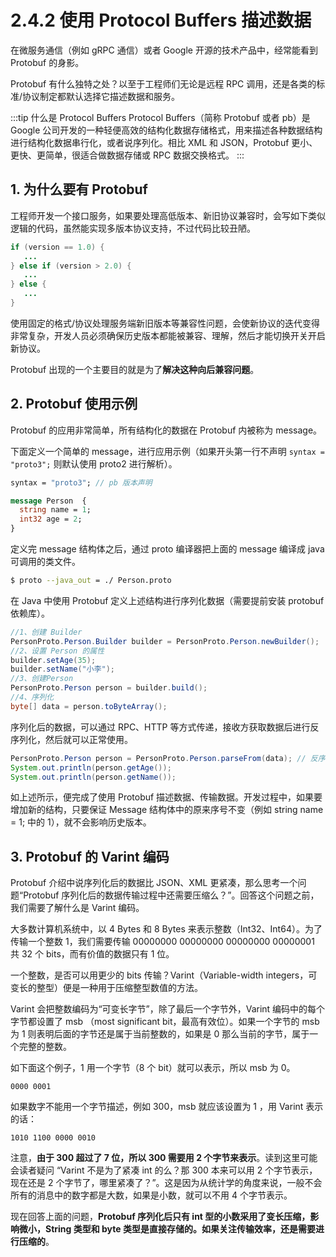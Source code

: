 # 2.4.2 使用 Protocol Buffers 描述数据

在微服务通信（例如 gRPC 通信）或者 Google 开源的技术产品中，经常能看到 Protobuf 的身影。

Protobuf 有什么独特之处？以至于工程师们无论是远程 RPC 调用，还是各类的标准/协议制定都默认选择它描述数据和服务。

:::tip 什么是 Protocol Buffers
Protocol Buffers（简称 Protobuf 或者 pb）是 Google 公司开发的一种轻便高效的结构化数据存储格式，用来描述各种数据结构进行结构化数据串行化，或者说序列化。相比 XML 和 JSON，Protobuf 更小、更快、更简单，很适合做数据存储或 RPC 数据交换格式。
:::

## 1. 为什么要有 Protobuf

工程师开发一个接口服务，如果要处理高低版本、新旧协议兼容时，会写如下类似逻辑的代码，虽然能实现多版本协议支持，不过代码比较丑陋。

```java
if (version == 1.0) {
   ...
} else if (version > 2.0) {
   ...
} else {
   ...
}
```
使用固定的格式/协议处理服务端新旧版本等兼容性问题，会使新协议的迭代变得非常复杂，开发人员必须确保历史版本都能被兼容、理解，然后才能切换开关开启新协议。

Protobuf 出现的一个主要目的就是为了**解决这种向后兼容问题**。

## 2. Protobuf 使用示例 

Protobuf 的应用非常简单，所有结构化的数据在 Protobuf 内被称为 message。

下面定义一个简单的 message，进行应用示例（如果开头第一行不声明 `syntax = "proto3";` 则默认使用 proto2 进行解析）。

```protobuf
syntax = "proto3"; // pb 版本声明

message Person  { 
  string name = 1;
  int32 age = 2;
}  
```
定义完 message 结构体之后，通过 proto 编译器把上面的 message 编译成 java 可调用的类文件。

```bash
$ proto --java_out = ./ Person.proto
```

在 Java 中使用 Protobuf 定义上述结构进行序列化数据（需要提前安装 protobuf 依赖库）。

```java
//1、创建 Builder
PersonProto.Person.Builder builder = PersonProto.Person.newBuilder();
//2、设置 Person 的属性
builder.setAge(35);
builder.setName("小李");
//3、创建Person
PersonProto.Person person = builder.build();
//4、序列化
byte[] data = person.toByteArray();
```

序列化后的数据，可以通过 RPC、HTTP 等方式传递，接收方获取数据后进行反序列化，然后就可以正常使用。

```java
PersonProto.Person person = PersonProto.Person.parseFrom(data); // 反序列化数据
System.out.println(person.getAge());
System.out.println(person.getName());
```

如上述所示，便完成了使用 Protobuf 描述数据、传输数据。开发过程中，如果要增加新的结构，只要保证 Message 结构体中的原来序号不变（例如 string name = 1; 中的 1），就不会影响历史版本。

## 3. Protobuf 的 Varint 编码

Protobuf 介绍中说序列化后的数据比 JSON、XML 更紧凑，那么思考一个问题“Protobuf 序列化后的数据传输过程中还需要压缩么？”。回答这个问题之前，我们需要了解什么是 Varint 编码。

大多数计算机系统中，以 4 Bytes 和 8 Bytes 来表示整数（Int32、Int64）。为了传输一个整数 1，我们需要传输 00000000 00000000 00000000 00000001 共 32 个 bits，而有价值的数据只有 1 位。

一个整数，是否可以用更少的 bits 传输？Varint（Variable-width integers，可变长的整型）便是一种用于压缩整型数值的方法。

Varint 会把整数编码为“可变长字节”，除了最后一个字节外，Varint 编码中的每个字节都设置了 msb （most significant bit，最高有效位）。如果一个字节的 msb 为 1 则表明后面的字节还是属于当前整数的，如果是 0 那么当前的字节，属于一个完整的整数。

如下面这个例子，1 用一个字节（8 个 bit）就可以表示，所以 msb 为 0。
```plain
0000 0001
```
如果数字不能用一个字节描述，例如 300，msb 就应该设置为 1 ，用 Varint 表示的话：

```plain
1010 1100 0000 0010
```

注意，**由于 300 超过了 7 位，所以 300 需要用 2 个字节来表示**。读到这里可能会读者疑问 “Varint 不是为了紧凑 int 的么？那 300 本来可以用 2 个字节表示，现在还是 2 个字节了，哪里紧凑了？”。这是因为从统计学的角度来说，一般不会所有的消息中的数字都是大数，如果是小数，就可以不用 4 个字节表示。

现在回答上面的问题，**Protobuf 序列化后只有 int 型的小数采用了变长压缩，影响微小，String 类型和 byte 类型是直接存储的。如果关注传输效率，还是需要进行压缩的**。
